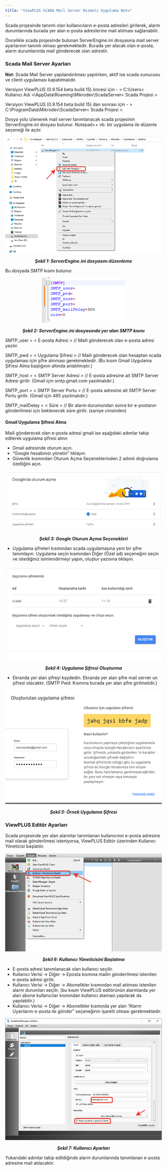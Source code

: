 ```yaml
---
title: "ViewPLUS SCADA Mail Server Hizmeti Uygulama Notu"
---
```


Scada projesinde tanımlı olan kullanıcıların e-posta adresleri girilerek, alarm durumlarında burada yer alan e-posta adreslerine mail atılması sağlanabilir.

Öncelikle scada projesinde bulunan ServerEngine.ini dosyasına mail server ayarlarının tanımlı olması gerekmektedir. Burada yer alacak olan e-posta, alarm durumlarında mail gönderecek olan adrestir.

### Scada Mail Server Ayarları

**Not:** Scada Mail Server yapılandırılması yapılırken, aktif ise scada sunucusu ve client uygulaması kapatılmalıdır.

Versiyon ViewPLUS \(0.9.154 beta build 15\) öncesi için - > C:\Users\< Kullanıcı Adı >\AppData\Roaming\Mikrodev\ScadaServer\< Scada Projesi >

Versiyon ViewPLUS \(0.9.154 beta build 15\) dan sonrası için - > C:\ProgramData\Mikrodev\ScadaServer\< Scada Projesi >

Dosya yolu izlenerek mail server tanımlanacak scada projesinin ServerEngine.ini dosyası bulunur. Notepad++ vb. bir uygulama ile düzenle seçeneği ile açılır.

<center>

![mailserver](/img/mailserver.png)
***<center>Şekil 1: ServerEngine.ini dosyasını düzenleme</center>***

</center>

Bu dosyada SMTP kısmı bulunur.

<center>

![mailserver1](/img/mailserver1.png)
***<center>Şekil 2: ServerEngine.ini dosyasında yer alan SMTP kısmı</center>***

</center>

SMTP_user = < E-posta Adresi > // Maili gönderecek olan e-posta adresi yazılır.

SMTP_pwd = < Uygulama Şifresi > // Maili gönderecek olan hesaptan scada uygulaması için şifre alınması gerekmektedir. (Bu kısım Gmail Uygulama Şifresi Alma başlığının altında anlatılmıştır.)

SMTP_host = < SMTP Server Adresi > // E-posta adresine ait SMTP Server Adresi girilir. (Gmail için smtp.gmail.com yazılmalıdır.)

SMTP_port = < SMTP Server Portu > // E-posta adresine ait SMTP Server Portu girilir. (Gmail için 465 yazılmalıdır.)

SMTP_mailDelay = < Süre > // Bir alarm durumundan sonra bir e-postanın gönderilmesi için beklenecek süre girilir. (saniye cinsinden)  

#### Gmail Uygulama Şifresi Alma

Maili gönderecek olan e-posta adresi gmail ise aşağıdaki adımlar takip edilerek uygulama şifresi alınır.

- Gmail adresinde oturum açın.    
- “Google hesabınızı yönetin” tıklayın.      
- Güvenlik kısmından Oturum Açma Seçeneklerinden 2 adımlı doğrulama özelliğini açın.    

<center>

![mailserver2](/img/mailserver2.png)
***<center>Şekil 3: Google Oturum Açma Seçenekleri</center>***

</center>

- Uygulama şifreleri kısmından scada uygulamasına yeni bir şifre tanımlayın. Uygulama seçin kısmından Diğer (Özel ad) seçeneğini seçin ve istediğiniz isimlendirmeyi yapın, oluştur yazısına tıklayın.    

<center>

![mailserver3](/img/mailserver3.png)
***<center>Şekil 4: Uygulama Şifresi Oluşturma</center>***

</center>

- Ekranda yer alan şifreyi kaydedin. Ekranda yer alan şifre mail server un şifresi olacaktır. (SMTP Pwd: Kısmına burada yer alan şifre girilmelidir.)

<center>

![mailserver4](/img/mailserver4.png)
***<center>Şekil 5: Örnek Uygulama Şifresi</center>***

</center>


### ViewPLUS Editör Ayarları

Scada projesinde yer alan alarmlar tanımlanan kullanıcının e-posta adresine mail olarak gönderilmesi isteniyorsa, ViewPLUS Editör üzerinden Kullanıcı Yöneticisi başlatılır.

<center>

![mailserver5](/img/mailserver5.png)
***<center>Şekil 6: Kullanıcı Yöneticisini Başlatma</center>***

</center>

- E-posta adresi tanımlanacak olan kullanıcı seçilir.    
- Kullanıcı Verisi -> Diğer -> Eposta kısmına mailin gönderilmesi istenilen e-posta adresi girilir.   
- Kullanıcı Verisi -> Diğer -> Abonelikler kısmından mail atılması istenilen alarm durumları seçilir. (bu kısım ViewPLUS editörünün alarmlarda yer alan abone kullanıcılar kısmından kullanıcı ataması yapılarak da yapılabilir.)         
-  Kullanıcı Verisi -> Diğer -> Abonelikler kısmında yer alan “Alarm Uyarılarını e-posta ile gönder” seçeneğinin işaretli olması gerekmektedir.        

<center>

![mailserver6](/img/mailserver6.png)
***<center>Şekil 7: Kullanıcı Ayarları</center>***

</center>

Yukarıdaki adımlar takip edildiğinde alarm durumlarında tanımlanan e-posta adresine mail atılacaktır.
